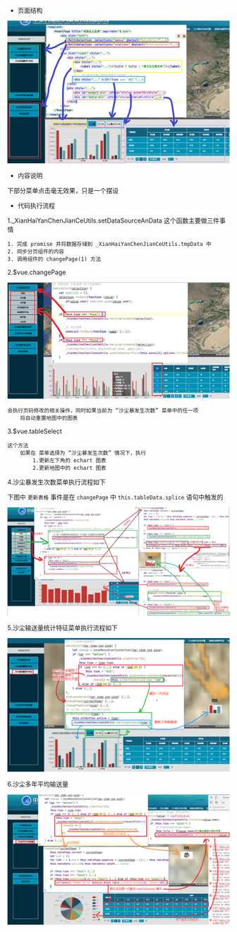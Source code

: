 - 页面结构

![](./pic/咸海盐尘01.jpg)

- 内容说明

下部分菜单点击毫无效果，只是一个摆设

- 代码执行流程

1._XianHaiYanChenJianCeUtils.setDataSourceAnData 这个函数主要做三件事情

```text
1. 完成 promise 并将数据存储到 _XianHaiYanChenJianCeUtils.tmpData 中
2. 同步分页组件的内容
3. 调用组件的 changePage(1) 方法
```

2.$vue.changePage

![](./pic/咸海盐尘02.jpg)

```text
会执行页码修改的相关操作，同时如果当前为 “沙尘暴发生次数” 菜单中的任一项
    将自动重置地图中的图表
```

3.$vue.tableSelect

```text
这个方法
    如果在 菜单选择为 “沙尘暴发生次数” 情况下，执行
        1.更新左下角的 echart 图表
        2.更新地图中的 echart 图表
```

4.沙尘暴发生次数菜单执行流程如下

下图中 ```更新表格``` 事件是在 ```changePage``` 中 ```this.tableData.splice``` 语句中触发的

![](./pic/咸海盐尘03.jpg)

5.沙尘输送量统计特征菜单执行流程如下

![](./pic/咸海盐尘04.jpg)

6.沙尘多年平均输送量

![](./pic/咸海盐尘05.jpg)